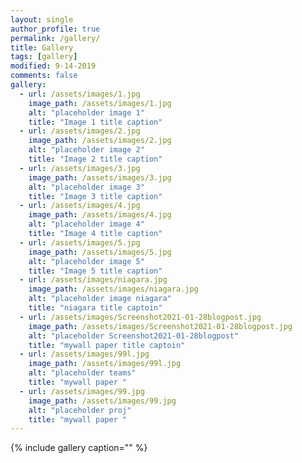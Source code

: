 ```yaml
---
layout: single
author_profile: true
permalink: /gallery/
title: Gallery
tags: [gallery]
modified: 9-14-2019
comments: false
gallery:
  - url: /assets/images/1.jpg
    image_path: /assets/images/1.jpg
    alt: "placeholder image 1"
    title: "Image 1 title caption"
  - url: /assets/images/2.jpg
    image_path: /assets/images/2.jpg
    alt: "placeholder image 2"
    title: "Image 2 title caption"
  - url: /assets/images/3.jpg
    image_path: /assets/images/3.jpg
    alt: "placeholder image 3"
    title: "Image 3 title caption"  
  - url: /assets/images/4.jpg
    image_path: /assets/images/4.jpg
    alt: "placeholder image 4"
    title: "Image 4 title caption"
  - url: /assets/images/5.jpg
    image_path: /assets/images/5.jpg
    alt: "placeholder image 5"
    title: "Image 5 title caption" 
  - url: /assets/images/niagara.jpg
    image_path: /assets/images/niagara.jpg
    alt: "placeholder image niagara"
    title: "niagara title captoin"
  - url: /assets/images/Screenshot2021-01-28blogpost.jpg
    image_path: /assets/images/Screenshot2021-01-28blogpost.jpg
    alt: "placeholder Screenshot2021-01-28blogpost"
    title: "mywall paper title captoin"
  - url: /assets/images/99l.jpg
    image_path: /assets/images/99l.jpg
    alt: "placeholder teams"
    title: "mywall paper "
  - url: /assets/images/99.jpg
    image_path: /assets/images/99.jpg
    alt: "placeholder proj"
    title: "mywall paper "
---
```

{% include gallery caption="" %}



